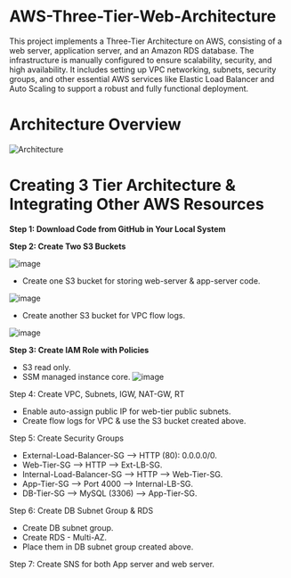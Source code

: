 # AWS-Three-Tier-Web-Architecture
This project implements a Three-Tier Architecture on AWS, consisting of a web server, application server, and an Amazon RDS database. The infrastructure is manually configured to ensure scalability, security, and high availability. It includes setting up VPC networking, subnets, security groups, and other essential AWS services like Elastic Load Balancer and Auto Scaling to support a robust and fully functional deployment.
# Architecture Overview
![Architecture](https://github.com/user-attachments/assets/f24552f9-2c5d-461c-8e95-56f24b38171c)

# Creating 3 Tier Architecture & Integrating Other AWS Resources
**Step 1: Download Code from GitHub in Your Local System**

**Step 2: Create Two S3 Buckets**

![image](https://github.com/user-attachments/assets/fe1ad413-a610-4a06-bce3-8b572c4e4f65)

- Create one S3 bucket for storing web-server & app-server code.

![image](https://github.com/user-attachments/assets/78847c1a-8c53-4831-b4f1-fd968fcff6cb)

- Create another S3 bucket for VPC flow logs.

![image](https://github.com/user-attachments/assets/4f8b275d-7150-4088-9f15-7b43d0f9da5b)



**Step 3: Create IAM Role with Policies**
- S3 read only.
- SSM managed instance core.
![image](https://github.com/user-attachments/assets/3183634a-7e22-4b28-b231-1fd0412c3015)


Step 4: Create VPC, Subnets, IGW, NAT-GW, RT<br>
- Enable auto-assign public IP for web-tier public subnets.
- Create flow logs for VPC & use the S3 bucket created above.

Step 5: Create Security Groups<br>
- External-Load-Balancer-SG --> HTTP (80): 0.0.0.0/0.
- Web-Tier-SG --> HTTP --> Ext-LB-SG.
- Internal-Load-Balancer-SG --> HTTP --> Web-Tier-SG.
- App-Tier-SG --> Port 4000 --> Internal-LB-SG.
- DB-Tier-SG --> MySQL (3306) --> App-Tier-SG.

Step 6: Create DB Subnet Group & RDS<br>
- Create DB subnet group.
- Create RDS - Multi-AZ.
- Place them in DB subnet group created above.

Step 7: Create SNS for both App server and web server.<br>
